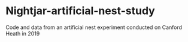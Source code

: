 # Nightjar-artificial-nest-study
Code and data from an artificial nest experiment conducted on Canford Heath in 2019
